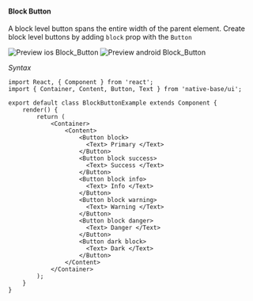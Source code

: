 #### Block Button

A block level button spans the entire width of the parent element.
Create block level buttons by adding <code>block</code> prop with the <code>Button</code><br />

![Preview ios Block_Button](https://github.com/GeekyAnts/NativeBase-KitchenSink/raw/master/screenshots/ios/blockButtons.png)
![Preview android Block_Button](https://github.com/GeekyAnts/NativeBase-KitchenSink/raw/master/screenshots/android/blockButtons.png)

*Syntax*

<pre class="line-numbers"><code class="language-jsx">import React, { Component } from 'react';
import { Container, Content, Button, Text } from 'native-base/ui';
​
export default class BlockButtonExample extends Component {
    render() {
        return (
            &lt;Container>
                &lt;Content>
                    &lt;Button block>
                      &lt;Text> Primary &lt;/Text>
                    &lt;/Button>
                    &lt;Button block success>
                      &lt;Text> Success &lt;/Text>
                    &lt;/Button>
                    &lt;Button block info>
                      &lt;Text> Info &lt;/Text>
                    &lt;/Button>
                    &lt;Button block warning>
                      &lt;Text> Warning &lt;/Text>
                    &lt;/Button>
                    &lt;Button block danger>
                      &lt;Text> Danger &lt;/Text>
                    &lt;/Button>
                    &lt;Button dark block>
                      &lt;Text> Dark &lt;/Text>
                    &lt;/Button>
                &lt;/Content>
            &lt;/Container>
        );
    }
}</code></pre><br />
